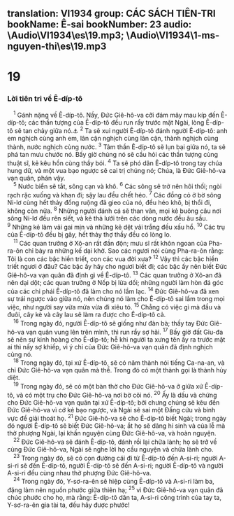 translation: VI1934
group: CÁC SÁCH TIÊN-TRI
bookName: Ê-sai 
bookNumber: 23
audio: \Audio\VI1934\es\19.mp3; \Audio\VI1934\1-ms-nguyen-thi\es\19.mp3
-------

<div class="title"><h1>19</h1><h3>Lời tiên tri về Ê-díp-tô</h3></div>
<span class="verse es_19_1"> <sup>1</sup> Gánh nặng về Ê-díp-tô. Nầy, Đức Giê-hô-va cỡi đám mây mau kíp đến Ê-díp-tô; các thần tượng của Ê-díp-tô đều run rẩy trước mặt Ngài, lòng Ê-díp-tô sẽ tan chảy giữa nó.<a data-toggle="tooltip" data-placement="bottom" title="Gie 46:2-26; Exe 29:1–32:32">⚓</a></span>
<span class="verse es_19_2"><sup>2</sup> Ta sẽ xui người Ê-díp-tô đánh người Ê-díp-tô: anh em nghịch cùng anh em, lân cận nghịch cùng lân cận, thành nghịch cùng thành, nước nghịch cùng nước. </span>
<span class="verse es_19_3"><sup>3</sup> Tâm thần Ê-díp-tô sẽ lụn bại giữa nó, ta sẽ phá tan mưu chước nó. Bấy giờ chúng nó sẽ cầu hỏi các thần tượng cùng thuật sĩ, kẻ kêu hồn cùng thầy bói. </span>
<span class="verse es_19_4"><sup>4</sup> Ta sẽ phó dân Ê-díp-tô trong tay chúa hung dữ, và một vua bạo ngược sẽ cai trị chúng nó; Chúa, là Đức Giê-hô-va vạn quân, phán vậy. <br/></span>
<span class="verse es_19_5"> <sup>5</sup> Nước biển sẽ tắt, sông cạn và khô. </span>
<span class="verse es_19_6"><sup>6</sup> Các sông sẽ trở nên hôi thối; ngòi rạch rặc xuống và khan đi; sậy lau đều chết héo. </span>
<span class="verse es_19_7"><sup>7</sup> Các đồng cỏ ở bờ sông Ni-lơ cùng hết thảy đồng ruộng đã gieo của nó, đều héo khô, bị thổi đi, không còn nữa. </span>
<span class="verse es_19_8"><sup>8</sup> Những người đánh cá sẽ than vãn, mọi kẻ buông câu nơi sông Ni-lơ đều rên siết, và kẻ thả lưới trên các dòng nước đều âu sầu. </span>
<span class="verse es_19_9"><sup>9</sup> Những kẻ làm vải gai mịn và những kẻ dệt vải trắng đều xấu hổ. </span>
<span class="verse es_19_10"><sup>10</sup> Các trụ của Ê-díp-tô đều bị gãy, hết thảy thợ thầy đều có lòng lo. <br/></span>
<span class="verse es_19_11"> <sup>11</sup> Các quan trưởng ở Xô-an rất đần độn; mưu sĩ rất khôn ngoan của Pha-ra-ôn chỉ bày ra những kế dại khờ. Sao các ngươi nói cùng Pha-ra-ôn rằng: Tôi là con các bậc hiền triết, con các vua đời xưa? </span>
<span class="verse es_19_12"><sup>12</sup> Vậy thì các bậc hiền triết ngươi ở đâu? Các bậc ấy hãy cho ngươi biết đi; các bậc ấy nên biết Đức Giê-hô-va vạn quân đã định gì về Ê-díp-tô. </span>
<span class="verse es_19_13"><sup>13</sup> Các quan trưởng ở Xô-an đã nên dại dột; các quan trưởng ở Nốp bị lừa dối; những người làm hòn đá góc của các chi phái Ê-díp-tô đã làm cho nó lầm lạc. </span>
<span class="verse es_19_14"><sup>14</sup> Đức Giê-hô-va đã xen sự trái ngược vào giữa nó, nên chúng nó làm cho Ê-díp-tô sai lầm trong mọi việc, như người say vừa mửa vừa đi xiêu tó. </span>
<span class="verse es_19_15"><sup>15</sup> Chẳng có việc gì mà đầu và đuôi, cây kè và cây lau sẽ làm ra được cho Ê-díp-tô cả. <br/></span>
<span class="verse es_19_16"> <sup>16</sup> Trong ngày đó, người Ê-díp-tô sẽ giống như đàn bà; thấy tay Đức Giê-hô-va vạn quân vung lên trên mình, thì run rẩy sợ hãi. </span>
<span class="verse es_19_17"><sup>17</sup> Bấy giờ đất Giu-đa sẽ nên sự kinh hoàng cho Ê-díp-tô; hễ khi người ta xưng tên ấy ra trước mặt ai thì nấy sợ khiếp, vì ý chỉ của Đức Giê-hô-va vạn quân đã định nghịch cùng nó. <br/></span>
<span class="verse es_19_18"> <sup>18</sup> Trong ngày đó, tại xứ Ê-díp-tô, sẽ có năm thành nói tiếng Ca-na-an, và chỉ Đức Giê-hô-va vạn quân mà thề. Trong đó có một thành gọi là thành hủy diệt. <br/></span>
<span class="verse es_19_19"> <sup>19</sup> Trong ngày đó, sẽ có một bàn thờ cho Đức Giê-hô-va ở giữa xứ Ê-díp-tô, và có một trụ cho Đức Giê-hô-va nơi bờ cõi nó. </span>
<span class="verse es_19_20"><sup>20</sup> Ấy là dấu và chứng cho Đức Giê-hô-va vạn quân tại xứ Ê-díp-tô; bởi chưng chúng sẽ kêu đến Đức Giê-hô-va vì cớ kẻ bạo ngược, và Ngài sẽ sai một Đấng cứu và binh vực để giải thoát họ. </span>
<span class="verse es_19_21"><sup>21</sup> Đức Giê-hô-va sẽ cho Ê-díp-tô biết Ngài; trong ngày đó người Ê-díp-tô sẽ biết Đức Giê-hô-va; ắt họ sẽ dâng hi sinh và của lễ mà thờ phượng Ngài, lại khấn nguyện cùng Đức Giê-hô-va, và hoàn nguyện. <br/></span>
<span class="verse es_19_22"> <sup>22</sup> Đức Giê-hô-va sẽ đánh Ê-díp-tô, đánh rồi lại chữa lành; họ sẽ trở về cùng Đức Giê-hô-va, Ngài sẽ nghe lời họ cầu nguyện và chữa lành cho. <br/></span>
<span class="verse es_19_23"> <sup>23</sup> Trong ngày đó, sẽ có con đường cái đi từ Ê-díp-tô đến A-si-ri; người A-si-ri sẽ đến Ê-díp-tô, người Ê-díp-tô sẽ đến A-si-ri; người Ê-díp-tô và người A-si-ri đều cùng nhau thờ phượng Đức Giê-hô-va. <br/></span>
<span class="verse es_19_24"> <sup>24</sup> Trong ngày đó, Y-sơ-ra-ên sẽ hiệp cùng Ê-díp-tô và A-si-ri làm ba, đặng làm nên nguồn phước giữa thiên hạ; </span>
<span class="verse es_19_25"><sup>25</sup> vì Đức Giê-hô-va vạn quân đã chúc phước cho họ, mà rằng: Ê-díp-tô dân ta, A-si-ri công trình của tay ta, Y-sơ-ra-ên gia tài ta, đều hãy được phước! <br/></span>
